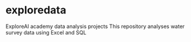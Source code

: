 # exploredata
ExploreAI academy data analysis projects
This repository analyses water survey data using Excel and SQL
